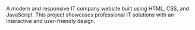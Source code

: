 A modern and responsive IT company website built using HTML, CSS, and JavaScript. This project showcases professional IT solutions with an interactive and user-friendly design.
